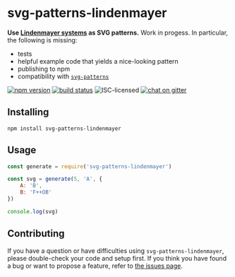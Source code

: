 # svg-patterns-lindenmayer

**Use [Lindenmayer systems](https://en.wikipedia.org/wiki/L-system) as SVG patterns.** Work in progess. In particular, the following is missing:

- tests
- helpful example code that yields a nice-looking pattern
- publishing to npm
- compatibility with [`svg-patterns`](https://github.com/derhuerst/svg-patterns#svg-patterns)

[![npm version](https://img.shields.io/npm/v/svg-patterns-lindenmayer.svg)](https://www.npmjs.com/package/svg-patterns-lindenmayer)
[![build status](https://api.travis-ci.org/derhuerst/svg-patterns-lindenmayer.svg?branch=master)](https://travis-ci.org/derhuerst/svg-patterns-lindenmayer)
![ISC-licensed](https://img.shields.io/github/license/derhuerst/svg-patterns-lindenmayer.svg)
[![chat on gitter](https://badges.gitter.im/derhuerst.svg)](https://gitter.im/derhuerst)


## Installing

```shell
npm install svg-patterns-lindenmayer
```


## Usage

```js
const generate = require('svg-patterns-lindenmayer')

const svg = generate(5, 'A', {
	A: 'B',
	B: 'F++OB'
})

console.log(svg)
```


## Contributing

If you have a question or have difficulties using `svg-patterns-lindenmayer`, please double-check your code and setup first. If you think you have found a bug or want to propose a feature, refer to [the issues page](https://github.com/derhuerst/svg-patterns-lindenmayer/issues).
